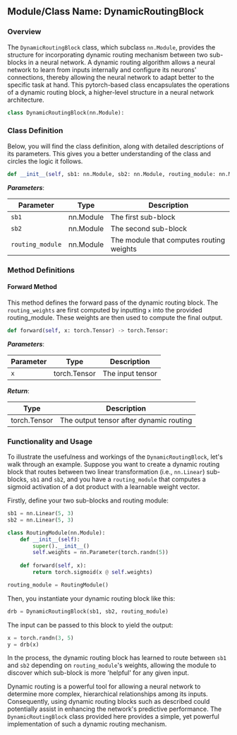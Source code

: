 ## Module/Class Name: DynamicRoutingBlock
### Overview
The `DynamicRoutingBlock` class, which subclass `nn.Module`, provides the structure for incorporating dynamic routing mechanism between two sub-blocks in a neural network. A dynamic routing algorithm allows a neural network to learn from inputs internally and configure its neurons' connections, thereby allowing the neural network to adapt better to the specific task at hand. This pytorch-based class encapsulates the operations of a dynamic routing block, a higher-level structure in a neural network architecture.

```python
class DynamicRoutingBlock(nn.Module):
```

### Class Definition

Below, you will find the class definition, along with detailed descriptions of its parameters. This gives you a better understanding of the class and circles the logic it follows.

```python
def __init__(self, sb1: nn.Module, sb2: nn.Module, routing_module: nn.Module):
```
*__Parameters__*:

|Parameter | Type | Description |
|--- | --- | --- |
|`sb1` | nn.Module | The first sub-block |
|`sb2` | nn.Module | The second sub-block |
|`routing_module` | nn.Module | The module that computes routing weights|

### Method Definitions
#### Forward Method
This method defines the forward pass of the dynamic routing block. The `routing_weights` are first computed by inputting `x` into the provided routing_module. These weights are then used to compute the final output.

```python
def forward(self, x: torch.Tensor) -> torch.Tensor:
```

*__Parameters__*:

|Parameter | Type | Description |
|--- | --- | --- |
| `x` |    torch.Tensor      | The input tensor|

*__Return__*:

|Type  |Description |
|--- | --- |
|torch.Tensor | The output tensor after dynamic routing |



### Functionality and Usage

To illustrate the usefulness and workings of the `DynamicRoutingBlock`, let's walk through an example.
Suppose you want to create a dynamic routing block that routes between two linear transformation (i.e., `nn.Linear`) sub-blocks, `sb1` and `sb2`, and you have a `routing_module` that computes a sigmoid activation of a dot product with a learnable weight vector.

Firstly, define your two sub-blocks and routing module:

```python
sb1 = nn.Linear(5, 3)
sb2 = nn.Linear(5, 3)

class RoutingModule(nn.Module):
    def __init__(self):
        super().__init__()
        self.weights = nn.Parameter(torch.randn(5))
    
    def forward(self, x):
        return torch.sigmoid(x @ self.weights)

routing_module = RoutingModule()
```

Then, you instantiate your dynamic routing block like this:

```python
drb = DynamicRoutingBlock(sb1, sb2, routing_module)
```

The input can be passed to this block to yield the output:

```python
x = torch.randn(3, 5)
y = drb(x)
```
In the process, the dynamic routing block has learned to route between `sb1` and `sb2` depending on `routing_module`'s weights, allowing the module to discover which sub-block is more 'helpful' for any given input.

Dynamic routing is a powerful tool for allowing a neural network to determine more complex, hierarchical relationships among its inputs. Consequently, using dynamic routing blocks such as described could potentially assist in enhancing the network's predictive performance. The `DynamicRoutingBlock` class provided here provides a simple, yet powerful implementation of such a dynamic routing mechanism.
